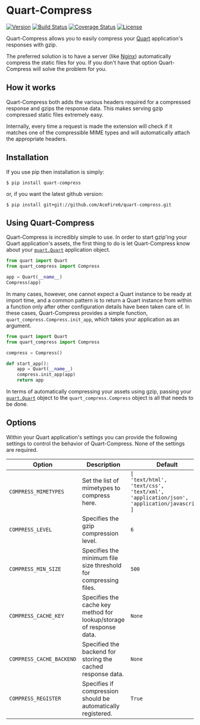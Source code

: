 # Quart-Compress

[![Version](https://img.shields.io/pypi/v/quart-compress.svg)](https://pypi.python.org/pypi/quart-compress)
[![Build Status](https://travis-ci.org/AceFire6/quart-compress.svg?branch=master)](https://travis-ci.org/AceFire6/quart-compress)
[![Coverage Status](https://coveralls.io/repos/github/AceFire6/quart-compress/badge.svg?branch=master)](https://coveralls.io/github/AceFire6/quart-compress?branch=master)
[![License](https://img.shields.io/pypi/l/quart-compress.svg)](https://github.com/AceFire6/quart-compress/blob/master/LICENSE.txt)

Quart-Compress allows you to easily compress your [Quart](https://pgjones.gitlab.io/quart/) application's responses with gzip.

The preferred solution is to have a server (like [Nginx](http://wiki.nginx.org/Main)) automatically compress the static files for you. If you don't have that option Quart-Compress will solve the problem for you.


## How it works

Quart-Compress both adds the various headers required for a compressed response and gzips the response data. This makes serving gzip compressed static files extremely easy.

Internally, every time a request is made the extension will check if it matches one of the compressible MIME types and will automatically attach the appropriate headers.


## Installation

If you use pip then installation is simply:

```shell
$ pip install quart-compress
```

or, if you want the latest github version:

```shell
$ pip install git+git://github.com/AceFire6/quart-compress.git
```

## Using Quart-Compress

Quart-Compress is incredibly simple to use. In order to start gzip'ing your Quart application's assets, the first thing to do is let Quart-Compress know about your [`quart.Quart`](https://pgjones.gitlab.io/quart/source/quart.app.html#quart.app.Quart) application object.

```python
from quart import Quart
from quart_compress import Compress

app = Quart(__name__)
Compress(app)
```

In many cases, however, one cannot expect a Quart instance to be ready at import time, and a common pattern is to return a Quart instance from within a function only after other configuration details have been taken care of. In these cases, Quart-Compress provides a simple function, `quart_compress.Compress.init_app`, which takes your application as an argument.

```python
from quart import Quart
from quart_compress import Compress

compress = Compress()

def start_app():
    app = Quart(__name__)
    compress.init_app(app)
    return app
```

In terms of automatically compressing your assets using gzip, passing your [`quart.Quart`](https://pgjones.gitlab.io/quart/source/quart.app.html#quart.app.Quart) object to the `quart_compress.Compress` object is all that needs to be done.


## Options

Within your Quart application's settings you can provide the following settings to control the behavior of Quart-Compress. None of the settings are required.

| Option | Description | Default |
| ------ | ----------- | ------- |
| `COMPRESS_MIMETYPES` | Set the list of mimetypes to compress here. | `[`<br>`'text/html',`<br>`'text/css',`<br>`'text/xml',`<br>`'application/json',`<br>`'application/javascript'`<br>`]` |
| `COMPRESS_LEVEL` | Specifies the gzip compression level. | `6` |
| `COMPRESS_MIN_SIZE` | Specifies the minimum file size threshold for compressing files. | `500` |
| `COMPRESS_CACHE_KEY` | Specifies the cache key method for lookup/storage of response data. | `None` |
| `COMPRESS_CACHE_BACKEND` | Specified the backend for storing the cached response data. | `None` |
| `COMPRESS_REGISTER` | Specifies if compression should be automatically registered. | `True` |
